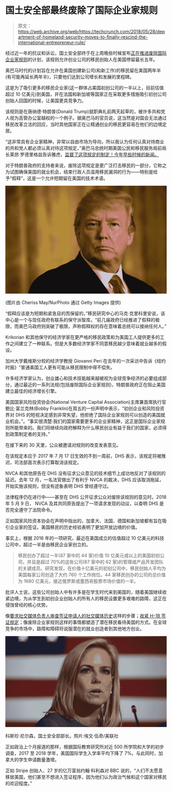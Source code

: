 # 国土安全部最终废除了国际企业家规则

> 原文：<https://web.archive.org/web/https://techcrunch.com/2018/05/28/department-of-homeland-security-moves-to-finally-rescind-the-international-entrepreneur-rule/>

经过近一年的抗议和诉讼，国土安全部终于在上周晚些时候宣布[正在推进废除国际企业家规则](https://web.archive.org/web/20230405185707/https://s3.amazonaws.com/public-inspection.federalregister.gov/2018-11348.pdf)的计划，该规则允许创业公司的移民创始人在美国停留最长五年。

奥巴马时代的计划旨在允许在美国创建新公司(和新工作)的移民留在美国两年半(有可能再延长两年半)，只要他们达到公司增长和发展的里程碑。

这是为了吸引更多的移民企业家(这一群体占美国初创公司的一半以上，目前估值超过 10 亿美元)到美国，并在法国和新加坡等国家正在采取更多措施吸引初创公司创始人回国的时候，让美国更具竞争力。

该规则是在唐纳德·特朗普(Donald Trump)就职典礼前两天起草的，被许多共和党人视为高管办公室越权的一个例子。据奥巴马的官员说，这当然是对国会无法通过移民改革立法的回应，当时其他国家正在让精通创业的移民更容易在他们的边境定居。

“这非常具有企业家精神，非常以自由市场为导向，所以我认为任何认真对待商业的共和党人都必须认真对待这项规定，”奥巴马总统时期美国公民和移民服务局前局长莱昂·罗德里格兹告诉雅虎，[监督了这项规定的制定！今年早些时候的新闻。](https://web.archive.org/web/20230405185707/https://www.yahoo.com/news/trump-rule-hits-startups-foreign-entrepreneurs-need-not-apply-144235033.html)

对于特朗普政府的支持者来说，废除这项规定是更广泛打击移民的一部分，它称之为试图确保美国的就业机会，结束行政人员滥用移民漏洞的行为——特别是给予“假释”，这是一个允许短期留在美国的技术术语。

![](img/c69c22be8d50f70e94356386e7144ccd.png)

(图片由 Cheriss May/NurPhoto 通过 Getty Images 提供)

“假释应该是为短期和紧急目的而保留的，”移民研究中心的马克·克里科里安说，该中心是一个与现任政府有联系的保守派智库。“前几届政府已经推进了假释的极限，而奥巴马政府则突破了极限，声称假释权的存在意味着总统可以接纳任何人。”

Krikorian 和其他保守的经济学家在更严格的移民政策和为美国工人提供更多的工作之间建立了一种联系。但是大多数经济学家不同意移民越少意味着就业越多的假设。

加州大学戴维斯分校的经济学教授 Giovanni Peri 在去年的一次采访中告诉《纽约时报》“普通美国工人更有可能从移民限制中得不偿失。

许多经济学家认为，创业雄心和技术技能越来越被视为全球竞争经济的必要组成部分，通过最近的一系列法规(包括废除国际企业家规则)，特朗普政府正在阻止美国建立最佳的经济增长引擎。

 美国国家风险投资协会(National Venture Capital Association)主席兼首席执行官鲍比·富兰克林(Bobby Franklin)在周五的一份声明中表示，“初创企业和风险投资界对 DHS 的短视决定感到非常失望，他拒绝了国际企业家规则可以创造的美国就业机会。”。“事实很清楚:我们的国家需要更多的企业家精神，这正是国际企业家规则所能带来的。我们将继续向政府解释为什么移民创业有益于我们的国家，必须得到政策制定者的支持。”

 在接下来的 30 天里，公众被邀请对规则的改变发表意见。

在该规定本应于 2017 年 7 月 17 日生效的不到一周前，DHS 表示，该规定将被推迟，司法部首次表示打算取消该规定。

NVCA 和其他原告在 DHS 没有征求公众意见的技术细节上成功地反对了该规则的延迟。去年 12 月，一名法官做出了有利于 NVCA 的裁决，DHS 应该取消拖延，开始实施该规则，但没有迹象表明 DHS 曾经遵守过。

法律程序仍在进行中——甚至在 DHS 公开征求公众对废除该规则的意见时。2018 年 5 月 9 日， NVCA 及其共同原告提出了一项请求发现的动议，以查明 DHS 是否完全遵守了法院命令。

正如国家风险资本协会在声明中指出的，加拿大、法国、德国和新加坡都有旨在吸引企业家的签证。美国移民的历史经验表明了更加开放边境的价值。

事实上，根据 2016 年的一项研究，最近在美国成立的估值超过 10 亿美元的科技公司中，超过一半是由移民企业家创立的。

> 移民创办了超过一半(87 家中的 44 家)价值 10 亿美元或以上的美国初创公司，并且是超过 70%的这些公司(87 家中的 62 家)的管理或产品开发团队的关键成员。研究发现，在价值十亿美元的初创公司中，移民创始人平均为美国每家公司创造了大约 760 个工作岗位。44 家移民创办的公司的总价值为 1680 亿美元，接近俄罗斯或墨西哥股票市场价值的一半。

批评人士说，这些公司创始人中有许多是在学生时代来到美国的，随着美国继续收紧边境，为从学生到初创企业创始人的所有人的移民设置更多艰难的路障，这正在侵蚀曾经的核心优势。

像[要求社交媒体负责人审查签证申请人的社交媒体历史](https://web.archive.org/web/20230405185707/https://www.cnn.com/2018/03/29/politics/immigrants-social-media-information/index.html?sr=fbCNN032918immigrants-social-media-information0127PMVODtop)这样的步骤；[收紧 H-1B 签证规定](https://web.archive.org/web/20230405185707/http://www.newsweek.com/h-1b-visa-program-trump-administration-824688)；像废除企业家规则这样的事情都塑造了潜在移民看待美国的方式。在全球竞争的市场中，路障和障碍将说服潜在的就业创造者到其他地方创业。

![](img/b5251863c3a3180b7586325af9984831.png)

科斯珍·尼尔森，国土安全部部长。照片:埃文·伍奇/美联社

正如政治上个月报道的那样，根据国际教育研究所对近 500 所学院和大学的初步调查，2017 至 2018 学年，美国国际学生入学率平均下降了 7%。与此同时，加拿大的学生申请数量激增。

正如 Stripe 创始人、27 岁的亿万富翁约翰·科利森对 BBC 说的，“人们不太愿意移居美国，他们甚至不想进入签证程序，因为他们认为政治气候和这个国家对移民的欢迎程度。”